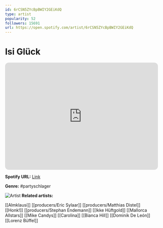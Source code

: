 ```yaml
---
id: 6rCSN5ZYcBpBWIY2GEiKdQ
type: artist
popularity: 52
followers: 15691
url: https://open.spotify.com/artist/6rCSN5ZYcBpBWIY2GEiKdQ
---
```

# Isi Glück

<iframe style="border-radius:12px" src="https://open.spotify.com/embed/artist/6rCSN5ZYcBpBWIY2GEiKdQ" width="100%" height="352" frameBorder="0" allowfullscreen="" allow="autoplay; clipboard-write; encrypted-media; fullscreen; picture-in-picture" loading="lazy"></iframe>

**Spotify URL:** [Link](https://open.spotify.com/artist/6rCSN5ZYcBpBWIY2GEiKdQ)

**Genre:**  #partyschlager

![Artist](https://i.scdn.co/image/ab6761610000e5eb68155950b64f6ff7f64e1315)
**Related artists:**

[[Almklausi]]
[[producers/Eric Sylaar]]
[[producers/Matthias Distel]]
[[Honk!]]
[[producers/Stephan Endemann]]
[[Ikke Hüftgold]]
[[Mallorca Allstars]]
[[Mike Candys]]
[[Carolina]]
[[Bianca Hill]]
[[Dominik De León]]
[[Lorenz Büffel]]
